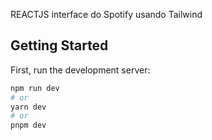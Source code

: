 REACTJS interface do Spotify usando Tailwind

## Getting Started

First, run the development server:

```bash
npm run dev
# or
yarn dev
# or
pnpm dev
```
